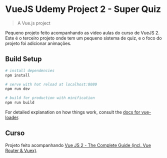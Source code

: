 # VueJS Udemy Project 2 - Super Quiz

> A Vue.js project

Pequeno projeto feito acompanhando as video aulas do curso de VueJS 2. Este é o terceiro projeto onde tem um pequeno sistema de quiz, e o foco do projeto foi adicionar animações.

## Build Setup

``` bash
# install dependencies
npm install

# serve with hot reload at localhost:8080
npm run dev

# build for production with minification
npm run build
```

For detailed explanation on how things work, consult the [docs for vue-loader](http://vuejs.github.io/vue-loader).

## Curso
Projeto feito acompanhando [Vue JS 2 - The Complete Guide (incl. Vue Router & Vuex)](https://www.udemy.com/vuejs-2-the-complete-guide).